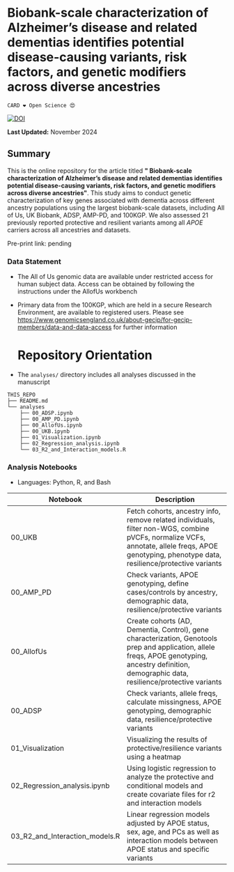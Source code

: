 # Biobank-scale characterization of Alzheimer’s disease and related dementias identifies potential disease-causing variants, risk factors, and genetic modifiers across diverse ancestries

`CARD ❤️ Open Science 😍`

[![DOI](https://zenodo.org/badge/DOI/10.5281/zenodo.13363465.svg)](https://doi.org/10.5281/zenodo.13363465)

**Last Updated:** November 2024

## Summary
This is the online repository for the article titled **" Biobank-scale characterization of Alzheimer’s disease and related dementias identifies potential disease-causing variants, risk factors, and genetic modifiers across diverse ancestries"**. This study aims to conduct genetic characterization of key genes associated with dementia across different ancestry populations using the largest biobank-scale datasets, including All of Us, UK Biobank, ADSP, AMP-PD, and 100KGP. We also assessed 21 previously reported protective and resilient variants among all *APOE* carriers across all ancestries and datasets.

Pre-print link: pending


### Data Statement 
* The All of Us genomic data are available under restricted access for human subject data. Access can be obtained by following the instructions under the AllofUs workbench
* Primary data from the 100KGP, which are held in a secure Research Environment, are available to registered users. Please see https://www.genomicsengland.co.uk/about-gecip/for-gecip-members/data-and-data-access for further information

  # Repository Orientation 
- The `analyses/` directory includes all analyses discussed in the manuscript
  
```
THIS_REPO
├── README.md
└── analyses
    ├── 00_ADSP.ipynb
    ├── 00_AMP_PD.ipynb
    ├── 00_AllofUs.ipynb
    ├── 00_UKB.ipynb
    ├── 01_Visualization.ipynb
    ├── 02_Regression_analysis.ipynb
    └── 03_R2_and_Interaction_models.R
```

### Analysis Notebooks
* Languages: Python, R, and Bash

 **Notebook** | **Description**                                                                                         |
--------------|---------------------------------------------------------------------------------------------------------|
00_UKB | Fetch cohorts, ancestry info, remove related individuals, filter non-WGS, combine pVCFs, normalize VCFs, annotate, allele freqs, APOE genotyping, phenotype data, resilience/protective variants |
00_AMP_PD    | Check variants, APOE genotyping, define cases/controls by ancestry, demographic data, resilience/protective variants |
00_AllofUs   | Create cohorts (AD, Dementia, Control), gene characterization, Genotools prep and application, allele freqs, APOE genotyping, ancestry definition, demographic data, resilience/protective variants |
00_ADSP      | Check variants, allele freqs, calculate missingness, APOE genotyping, demographic data, resilience/protective variants |
01_Visualization      | Visualizing the results of protective/resilience variants using a heatmap |
02_Regression_analysis.ipynb      | Using logistic regression to analyze the protective and conditional models and create covariate files for r2 and interaction models |
03_R2_and_Interaction_models.R      | Linear regression models adjusted by APOE status, sex, age, and PCs as well as interaction models between APOE status and specific variants  |
